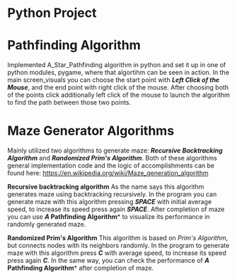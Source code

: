 # Python Project

# Pathfinding Algorithm

  Implemented A_Star_Pathfinding algorithm in python and set it up in one of python modules, pygame, where that algortihm can be seen in action.
In the main screen_visuals you can choose the start point with ***Left Click of the Mouse***, and the end point with right click of the mouse. After choosing both of the points click additionally left click of the mouse to launch the algorithm to find the path between those two points.


# Maze Generator Algorithms
  Mainly utilized two algorithms to generate maze: ***Recursive Backtracking Algorithm*** and ***Randomized Prim's Algorithm***. Both of these algorithms general implementation code and the logic of accomplishments can be found here: https://en.wikipedia.org/wiki/Maze_generation_algorithm
  
**Recursive backtracking algorithm**
  As the name says this algorithm generates maze using backtracking recursively. In the program you can generate maze with this algorithm pressing ***SPACE*** with initial average speed, to increase its speed press again ***SPACE***. After completion of maze you can use ***A* Pathfinding Algorithm*** to visualize its performance in randomly generated maze.
  
**Randomized Prim's Algorithm**
  This algorithm is based on *Prim's Algorithm*, but connects nodes with its neighbors randomly. In the program to generate maze with this algorithm press ***C*** with average speed, to increase its speed press again ***C***. In the same way, you can check the performance of ***A* Pathfinding Algorithm*** after completion of maze.
